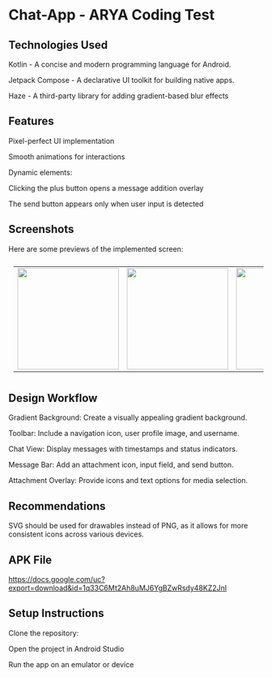 # Chat-App - ARYA Coding Test 


## Technologies Used

Kotlin -  A concise and modern programming language for Android. 

Jetpack Compose - A declarative UI toolkit for building native apps. 

Haze - A third-party library for adding gradient-based blur effects  

## Features

Pixel-perfect UI implementation

Smooth animations for interactions

Dynamic elements:

Clicking the plus button opens a message addition overlay

The send button appears only when user input is detected

## Screenshots
Here are some previews of the implemented screen:

<table style="padding:10px">
	<tr>
    	<td align="center">
			<img src="https://github.com/user-attachments/assets/a286e855-1a5b-4291-9c9e-c00178a6d3a4" alt="" width="200"/>
    	</td>
		<td align="center">
			<img src="https://github.com/user-attachments/assets/f98b91aa-41f6-4787-acff-70d39c7cbfbf" alt="" width="200"/>
    	</td>
        <td align="end">
            <img src="https://github.com/user-attachments/assets/b58b4ae4-adc9-4745-8444-046466e90284" alt="" width="200"/>
        </td>
    </tr>
</table>



## Design Workflow  


Gradient Background: Create a visually appealing gradient background.

Toolbar: Include a navigation icon, user profile image, and username.

Chat View: Display messages with timestamps and status indicators.

Message Bar: Add an attachment icon, input field, and send button.

Attachment Overlay: Provide icons and text options for media selection.

## Recommendations

SVG should be used for drawables instead of PNG, as it allows for more consistent icons across various devices.

## APK File

https://docs.google.com/uc?export=download&id=1q33C6Mt2Ah8uMJ6YgBZwRsdy48KZ2JnI


## Setup Instructions

Clone the repository:

Open the project in Android Studio

Run the app on an emulator or device
